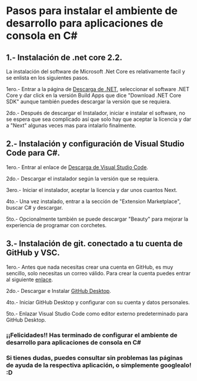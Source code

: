 # Pasos para instalar el ambiente de desarrollo para aplicaciones de consola en C#

## 1.- Instalación de .net core 2.2.

La instalación del software de Microsoft .Net Core es relativamente facil y se enlista en los siguientes pasos.

1ero.- Entrar a la página de [Descarga de .NET](https://dotnet.microsoft.com/download), seleccionar el software .NET Core y dar click en la versión Build Apps que dice "Download .NET Core SDK" aunque también puedes descargar la versión que se requiera.

2do.- Después de descargar el Instalador, iniciar e instalar el software, no se espera que sea complicado así que solo hay que aceptar la licencia y dar a "Next" algunas veces mas para intalarlo finalmente.


## 2.- Instalación y configuración de Visual Studio Code para C#.

1ero.- Entrar al enlace de [Descarga de Visual Studio Code](https://code.visualstudio.com).

2do.- Descargar el instalador según la versión que se requiera.

3ero.- Iniciar el instalador, aceptar la licencia y dar unos cuantos Next.

4to.- Una vez instalado, entrar a la sección de "Extension Marketplace", buscar C# y descargar.

5to.- Opcionalmente también se puede descargar "Beauty" para mejorar la experiencia de programar con corchetes.


## 3.- Instalación de git. conectado a tu cuenta de GitHub y VSC.

1ero.- Antes que nada necesitas crear una cuenta en GitHub, es muy sencillo, solo necesitas un correo válido. Para crear la cuenta puedes entrar al siguiente [enlace](https://github.com/join).

2do.- Descargar e Instalar [GitHub Desktop](https://desktop.github.com/).

4to.- Iniciar GitHub Desktop y configurar con su cuenta y datos personales.

5to.- Enlazar Visual Studio Code como editor externo predeterminado para GitHub Desktop.

### ¡¡Felicidades!! Has terminado de configurar el ambiente de desarrollo para aplicaciones de consola en C#


### Si tienes dudas, puedes consultar sin problemas las páginas de ayuda de la respectiva aplicación, o simplemente googlealo! :D



